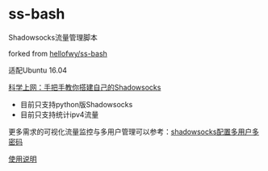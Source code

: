 ss-bash
=======
Shadowsocks流量管理脚本

forked from [hellofwy/ss-bash](https://github.com/hellofwy/ss-bash)

适配Ubuntu 16.04

[科学上网：手把手教你搭建自己的Shadowsocks](https://www.flyzy2005.com/fan-qiang/shadowsocks/build-shadowsocks-on-vps/)

* 目前只支持python版Shadowsocks
* 目前只支持统计ipv4流量

更多需求的可视化流量监控与多用户管理可以参考：[shadowsocks配置多用户多密码](https://www.flyzy2005.com/fan-qiang/shadowsocks/shadowsocks-config-multiple-users/)

[使用说明][User Manual]


[User Manual]:    https://github.com/hellofwy/ss-bash/wiki
